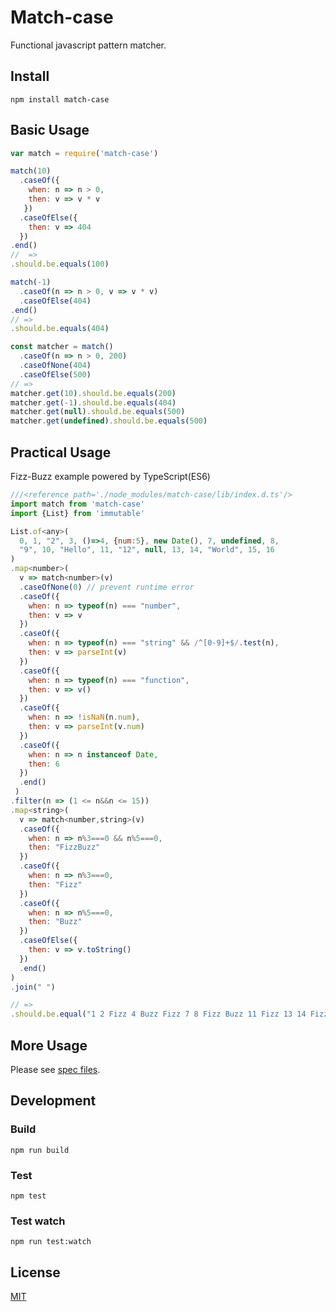 Match-case
==============================
Functional javascript pattern matcher.


Install
------------------------------

```
npm install match-case
```


Basic Usage
------------------------------

```javascript
var match = require('match-case')

match(10)
  .caseOf({
    when: n => n > 0,
    then: v => v * v
   })
  .caseOfElse({
    then: v => 404
  })
.end()
//  =>
.should.be.equals(100)

match(-1)
  .caseOf(n => n > 0, v => v * v)
  .caseOfElse(404)
.end()
// =>
.should.be.equals(404)

const matcher = match()
  .caseOf(n => n > 0, 200)
  .caseOfNone(404)
  .caseOfElse(500)
// =>
matcher.get(10).should.be.equals(200)
matcher.get(-1).should.be.equals(404)
matcher.get(null).should.be.equals(500)
matcher.get(undefined).should.be.equals(500)
```


Practical Usage
------------------------------
Fizz-Buzz example powered by TypeScript(ES6)

```javascript
///<reference path='./node_modules/match-case/lib/index.d.ts'/>
import match from 'match-case'
import {List} from 'immutable'

List.of<any>(
  0, 1, "2", 3, ()=>4, {num:5}, new Date(), 7, undefined, 8,
  "9", 10, "Hello", 11, "12", null, 13, 14, "World", 15, 16
)
.map<number>(
  v => match<number>(v)
  .caseOfNone(0) // prevent runtime error
  .caseOf({
    when: n => typeof(n) === "number",
    then: v => v
  })
  .caseOf({
    when: n => typeof(n) === "string" && /^[0-9]+$/.test(n),
    then: v => parseInt(v)
  })
  .caseOf({
    when: n => typeof(n) === "function",
    then: v => v()
  })
  .caseOf({
    when: n => !isNaN(n.num),
    then: v => parseInt(v.num)
  })
  .caseOf({
    when: n => n instanceof Date,
    then: 6
  })
  .end()
 )
.filter(n => (1 <= n&&n <= 15))
.map<string>(
  v => match<number,string>(v)
  .caseOf({
    when: n => n%3===0 && n%5===0,
    then: "FizzBuzz"
  })
  .caseOf({
    when: n => n%3===0,
    then: "Fizz"
  })
  .caseOf({
    when: n => n%5===0,
    then: "Buzz"
  })
  .caseOfElse({
    then: v => v.toString()
  })
  .end()
)
.join(" ")

// =>
.should.be.equal("1 2 Fizz 4 Buzz Fizz 7 8 Fizz Buzz 11 Fizz 13 14 FizzBuzz")
```


More Usage
------------------------------
Please see [spec files](./test).


Development
------------------------------

### Build

```
npm run build
```

### Test

```
npm test
```

### Test watch

```
npm run test:watch
```


License
------------------------------
[MIT](./LICENSE)

